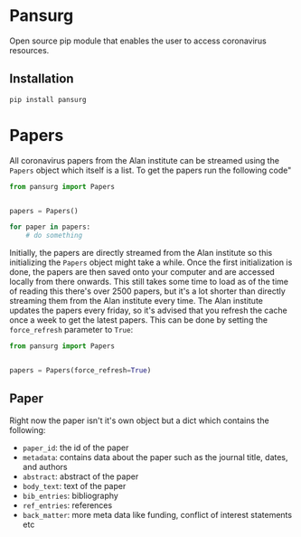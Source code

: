 # Pansurg
Open source pip module that enables the user to access coronavirus resources. 

## Installation 

```
pip install pansurg 
```

# Papers 
All coronavirus papers from the Alan institute can be streamed using the ```Papers``` object which 
itself is a list. To get the papers run the following code"

```python
from pansurg import Papers


papers = Papers()

for paper in papers:
    # do something 
```

Initially, the papers are directly streamed from the Alan institute so this initializing the 
```Papers``` object might take a while. Once the first initialization is done, the papers are 
then saved onto your computer and are accessed locally from there onwards. This still takes 
some time to load as of the time of reading this there's over 2500 papers, but it's a lot 
shorter than directly streaming them from the Alan institute every time. The Alan institute 
updates the papers every friday, so it's advised that you refresh the cache once a week to 
get the latest papers. This can be done by setting the ```force_refresh``` parameter to ```True```:

```python
from pansurg import Papers


papers = Papers(force_refresh=True)
```

## Paper 
Right now the paper isn't it's own object but a dict which contains the following:

- ```paper_id```: the id of the paper
- ```metadata```: contains data about the paper such as the journal title, dates, and authors 
- ```abstract```: abstract of the paper 
- ```body_text```: text of the paper 
- ```bib_entries```: bibliography
- ```ref_entries```: references
- ```back_matter```: more meta data like funding, conflict of interest statements etc

